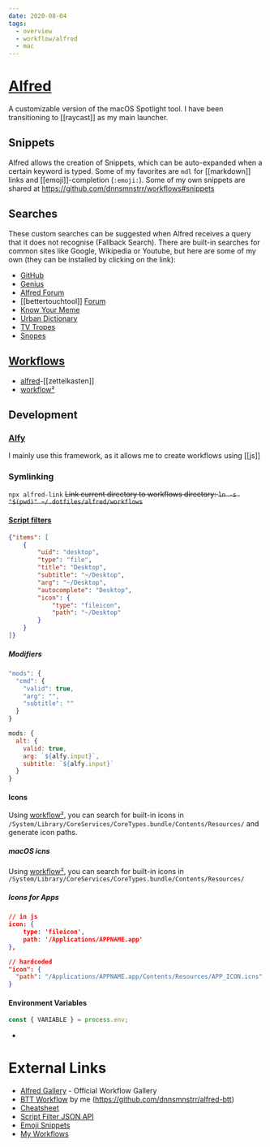 ```yaml
---
date: 2020-08-04
tags:
  - overview
  - workflow/alfred
  - mac
---
```


# [Alfred](https://www.alfredapp.com)

A customizable version of the macOS Spotlight tool. I have been transitioning to [[raycast]] as my main launcher.

## Snippets
Alfred allows the creation of Snippets, which can be auto-expanded when a certain keyword is typed. Some of my favorites are `mdl` for [[markdown]] links and [[emoji]]-completion (`:emoji:`). Some of my own snippets are shared at https://github.com/dnnsmnstrr/workflows#snippets

## Searches
These custom searches can be suggested when Alfred receives a query that it does not recognise (Fallback Search). There are built-in searches for common sites like Google, Wikipedia or Youtube, but here are some of my own (they can be installed by clicking on the link):
- [GitHub](alfred://customsearch/Search%20GitHub%20for%20%27%7Bquery%7D%27/github/utf8/nospace/https%3A%2F%2Fgithub.com%2Fsearch%3Fq%3D%7Bquery%7D%26amp%3Bref%3Dopensearch)
- [Genius](alfred://customsearch/Search%20Genius%20for%20%27%7Bquery%7D%27/genius/utf8/nospace/https%3A%2F%2Fgenius.com%2Fsearch%3Fq%3D%7Bquery%7D)
- [Alfred Forum](alfred://customsearch/Search%20the%20Alfred%20Forum%20for%20%27%7Bquery%7D%27/forum/utf8/nospace/https%3A%2F%2Fwww.alfredforum.com%2Fsearch%2F%3Fq%3D%7Bquery%7D)
- [[bettertouchtool]] [Forum](alfred://customsearch/Search%20the%20BTT%20Community%20for%20%27%7Bquery%7D%27/btt/utf8/nospace/https%3A%2F%2Fcommunity.folivora.ai%2Fsearch%3Fq%3D%7Bquery%7D)
- [Know Your Meme](alfred://customsearch/Search%20Know%20Your%20Meme%20for%20%27%7Bquery%7D%27/kym/utf8/nospace/https%3A%2F%2Fknowyourmeme.com%2Fsearch%3Fq%3D%7Bquery%7D)
- [Urban Dictionary](alfred://customsearch/Search%20Urban%20Dictionary%20for%20%27%7Bquery%7D%27/ud/utf8/nospace/https%3A%2F%2Fwww.urbandictionary.com%2Fdefine.php%3Fterm%3D%7Bquery%7)
- [TV Tropes](alfred://customsearch/Search%20TV%20Tropes%20for%20%27%7Bquery%7D%27/trope/utf8/nospace/https%3A%2F%2Ftvtropes.org%2Fpmwiki%2Fsearch_result.php%3Fq%3D%7Bquery%7D)
- [Snopes](alfred://customsearch/Search%20Snopes%20for%20%27%7Bquery%7D%27/snopes/utf8/nospace/https%3A%2F%2Fwww.snopes.com%2F%3Fs%3D%7Bquery%7D)

## [Workflows](https://github.com/dnnsmnstrr/workflows)
- [alfred](https://github.com/dnnsmnstrr/alfred-zettelkasten)-[[zettelkasten]]
- [workflow²](https://github.com/dnnsmnstrr/alfred-workflow-workflow)

## Development

### [Alfy](https://github.com/sindresorhus/alfy)
I mainly use this framework, as it allows me to create workflows using [[js]]

### Symlinking
`npx alfred-link`
~~Link current directory to workflows directory: `ln -s "$(pwd)" ~/.dotfiles/alfred/workflows`~~

#### [Script filters](https://www.alfredapp.com/help/workflows/inputs/script-filter/json/)

```json
{"items": [
    {
        "uid": "desktop",
        "type": "file",
        "title": "Desktop",
        "subtitle": "~/Desktop",
        "arg": "~/Desktop",
        "autocomplete": "Desktop",
        "icon": {
            "type": "fileicon",
            "path": "~/Desktop"
        }
    }
]}
```
##### Modifiers
```js
"mods": {
  "cmd": {
    "valid": true,
    "arg": "",
    "subtitle": ""
  }
}

mods: {
  alt: {
    valid: true,
    arg: `${alfy.input}`,
    subtitle: `${alfy.input}`
  }
}
```
#### Icons
Using [workflow²](https://github.com/dnnsmnstrr/alfred-workflow), you can search for built-in icons in `/System/Library/CoreServices/CoreTypes.bundle/Contents/Resources/` and generate icon paths.

##### macOS icns
Using [workflow²](), you can search for built-in icons in `/System/Library/CoreServices/CoreTypes.bundle/Contents/Resources/`

##### Icons for Apps
```json
// in js
icon: {
    type: 'fileicon',
    path: '/Applications/APPNAME.app'
},

// hardcoded
"icon": {
  "path": "/Applications/APPNAME.app/Contents/Resources/APP_ICON.icns"
}
```

#### Environment Variables
```js
const { VARIABLE } = process.env;
```

- [](https://www.alfredforum.com/topic/9070-handling-workflowenvironment-variables/)

# External Links

- [Alfred Gallery](https://alfred.app) - Official Workflow Gallery
- [BTT Workflow](https://alfred.app/workflows/dnnsmnstrr/btt/) by me (https://github.com/dnnsmnstrr/alfred-btt)
- [Cheatsheet](https://www.alfredapp.com/help/getting-started/cheatsheet/)
- [Script Filter JSON API](https://www.alfredapp.com/help/workflows/inputs/script-filter/json/)
- [Emoji Snippets](joelcalifa.com/blog/alfred-emoji-snippet-pack)
- [My Workflows](https://github.com/dnnsmnstrr/workflows)
